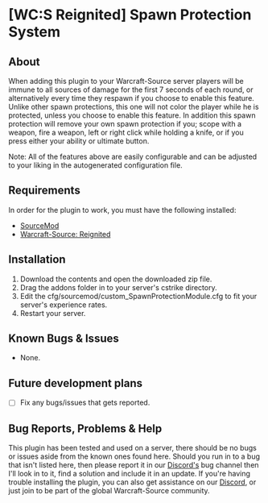 # [WC:S Reignited] Spawn Protection System

## About
When adding this plugin to your Warcraft-Source server players will be immune to all sources of damage for the first 7 seconds of each round, or alternatively every time they respawn if you choose to enable this feature. Unlike other spawn protections, this one will not color the player while he is protected, unless you choose to enable this feature. 
In addition this spawn protection will remove your own spawn protection if you; scope with a weapon, fire a weapon, left or right click while holding a knife, or if you press either your ability or ultimate button.

Note: 
All of the features above are easily configurable and can be adjusted to your liking in the autogenerated configuration file.



## Requirements
In order for the plugin to work, you must have the following installed:
- [SourceMod](https://www.sourcemod.net/downloads.php?branch=stable) 
- [Warcraft-Source: Reignited](https://github.com/ThaPwned/WCS)


## Installation
1) Download the contents and open the downloaded zip file.
2) Drag the addons folder in to your server's cstrike directory.
3) Edit the cfg/sourcemod/custom_SpawnProtectionModule.cfg to fit your server's experience rates.
4) Restart your server.


## Known Bugs & Issues
- None.


## Future development plans
- [ ] Fix any bugs/issues that gets reported.


## Bug Reports, Problems & Help
This plugin has been tested and used on a server, there should be no bugs or issues aside from the known ones found here.
Should you run in to a bug that isn't listed here, then please report it in our [Discord's](https://discord.gg/zYASbKz) bug channel then I'll look in to it, find a solution and include it in an update.
If you're having trouble installing the plugin, you can also get assistance on our [Discord](https://discord.gg/zYASbKz), or just join to be part of the global Warcraft-Source community.
